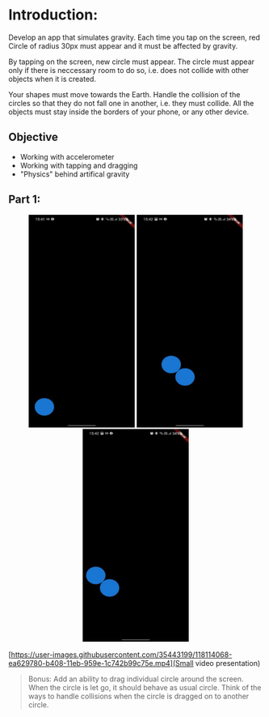 # Introduction:

Develop an app that simulates gravity. Each time you tap on the screen, red Circle of radius 30px must appear and it must be affected by gravity. 

By tapping on the screen, new circle must appear. The circle must appear only if there is neccessary room to do so, i.e. does not collide with other objects when it is created.

Your shapes must move towards the Earth. Handle the collision of the circles so that they do not fall one in another, i.e. they must collide. All the objects must stay inside the borders of your phone, or any other device.

## Objective

- Working with accelerometer
- Working with tapping and dragging
- "Physics" behind artifical gravity

## Part 1:

<center>
<img src="https://github.com/alem-01/alem_public/blob/master/resources/drunkShapes.01.jpg?raw=true" style = "width: 210px !important; height: 420px !important;"/>

<img src="https://github.com/alem-01/alem_public/blob/master/resources/drunkShapes.02.jpg?raw=true" style = "width: 210px !important; height: 420px !important;"/>

<img src="https://github.com/alem-01/alem_public/blob/master/resources/drunkShapes.03.jpg?raw=true" style = "width: 210px !important; height: 420px !important;"/>

</center>


[https://user-images.githubusercontent.com/35443199/118114068-ea629780-b408-11eb-959e-1c742b99c75e.mp4](Small video presentation)





> Bonus: Add an ability to drag individual circle around the screen. When the circle is let go, it should behave as usual circle. Think of the ways to handle collisions when the circle is dragged on to another circle.
